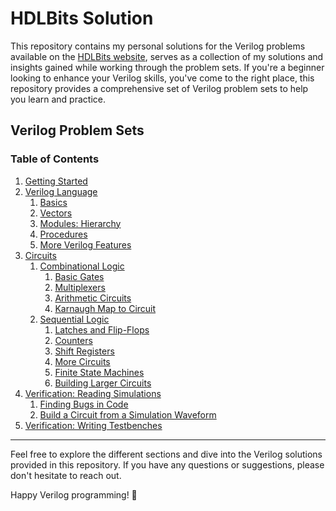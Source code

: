 # HDLBits Solution

This repository contains my personal solutions for the Verilog problems available on the [HDLBits website](https://hdlbits.01xz.net/wiki/Main_Page), serves as a collection of my solutions and insights gained while working through the problem sets.
If you're a beginner looking to enhance your Verilog skills, you've come to the right place, this repository provides a comprehensive set of Verilog problem sets to help you learn and practice.

## Verilog Problem Sets

### Table of Contents

1. [Getting Started](/1.%20Getting%20Started/)
2. [Verilog Language](/2.%20Verilog%20Language/)
   1. [Basics](/2.%20Verilog%20Language/1_Basics/)
   2. [Vectors](/2.%20Verilog%20Language/2_Vectors/)
   3. [Modules: Hierarchy]()
   4. [Procedures]()
   5. [More Verilog Features]()
3. [Circuits]()
   1. [Combinational Logic]()
      1. [Basic Gates]()
      2. [Multiplexers]()
      3. [Arithmetic Circuits]()
      4. [Karnaugh Map to Circuit]()
   2. [Sequential Logic]()
       1. [Latches and Flip-Flops]()
       2. [Counters]()
       3. [Shift Registers]()
       4. [More Circuits]()
       5. [Finite State Machines]()
       6. [Building Larger Circuits]()
4. [Verification: Reading Simulations]()
    1. [Finding Bugs in Code]()
    2. [Build a Circuit from a Simulation Waveform]()
5. [Verification: Writing Testbenches]()

---
Feel free to explore the different sections and dive into the Verilog solutions provided in this repository. If you have any questions or suggestions, please don't hesitate to reach out.

Happy Verilog programming! 🚀
